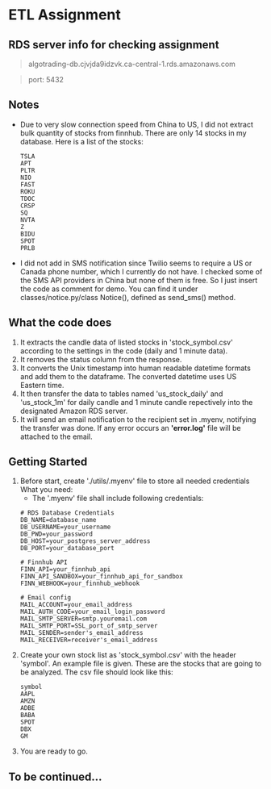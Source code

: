 # ETL Assignment 

## RDS server info for checking assignment
>algotrading-db.cjvjda9idzvk.ca-central-1.rds.amazonaws.com

>port: 5432

## Notes

- Due to very slow connection speed from China to US, I did not extract bulk quantity of stocks from finnhub.
  There are only 14 stocks in my database. Here is a list of the stocks:
    ```
    TSLA
    APT
    PLTR
    NIO
    FAST
    ROKU
    TDOC
    CRSP
    SQ
    NVTA
    Z
    BIDU
    SPOT
    PRLB
    ```
- I did not add in SMS notification since Twilio seems to require a US or Canada phone number, which I currently do not have.
  I checked some of the SMS API providers in China but none of them is free. So I just insert the code as comment for demo.
  You can find it under classes/notice.py/class Notice(), defined as send_sms() method.


## What the code does
1. It extracts the candle data of listed stocks in 'stock_symbol.csv' according to the settings in the code (daily and 1 minute data).
2. It removes the status column from the response.
3. It converts the Unix timestamp into human readable datetime formats and add them to the dataframe. The converted datetime uses US Eastern time.
4. It then transfer the data to tables named 'us_stock_daily' and 'us_stock_1m' for daily candle and 1 minute candle repectively into the designated Amazon RDS server.
5. It will send an email notification to the recipient set in .myenv, notifying the transfer was done. If any error occurs an **'error.log'** file will be attached to the email.

## Getting Started
1. Before start, create './utils/.myenv' file to store all needed credentials
What you need:
   * The '.myenv' file shall include following credentials:
    ```
    # RDS Database Credentials
    DB_NAME=database_name
    DB_USERNAME=your_username
    DB_PWD=your_password
    DB_HOST=your_postgres_server_address
    DB_PORT=your_database_port

    # Finnhub API
    FINN_API=your_finnhub_api
    FINN_API_SANDBOX=your_finnhub_api_for_sandbox
    FINN_WEBHOOK=your_finnhub_webhook

    # Email config
    MAIL_ACCOUNT=your_email_address
    MAIL_AUTH_CODE=your_email_login_password
    MAIL_SMTP_SERVER=smtp.youremail.com
    MAIL_SMTP_PORT=SSL_port_of_smtp_server
    MAIL_SENDER=sender's_email_address
    MAIL_RECEIVER=receiver's_email_address
    ```
2. Create your own stock list as 'stock_symbol.csv' with the header 'symbol'. An example file is given. These are the stocks that are going to be analyzed.
The csv file should look like this:
    ```
    symbol
    AAPL
    AMZN
    ADBE
    BABA
    SPOT
    DBX
    GM
    ```
3. You are ready to go.


## To be continued...